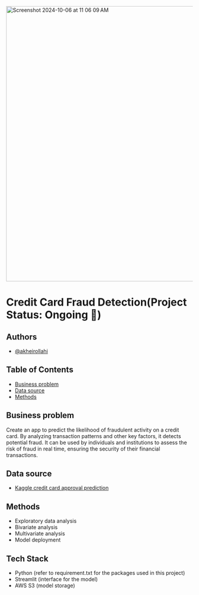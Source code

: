 <img width="741" alt="Screenshot 2024-10-06 at 11 06 09 AM" src="https://github.com/user-attachments/assets/f5376576-162e-4914-ad7c-cf84b297748b">

# Credit Card Fraud Detection(Project Status: Ongoing 📌)


## Authors

- [@akheirollahi](https://www.github.com/akheirollahi)

## Table of Contents

  - [Business problem](#business-problem)
  - [Data source](#data-source)
  - [Methods](#methods)


## Business problem

Create an app to predict the likelihood of fraudulent activity on a credit card. By analyzing transaction patterns and other key factors, it detects potential fraud. It can be used by individuals and institutions to assess the risk of fraud in real time, ensuring the security of their financial transactions.
## Data source

- [Kaggle credit card approval prediction](https://www.kaggle.com/datasets/mlg-ulb/creditcardfraud)

## Methods

- Exploratory data analysis
- Bivariate analysis
- Multivariate analysis
- Model deployment
  
## Tech Stack

- Python (refer to requirement.txt for the packages used in this project)
- Streamlit (interface for the model)
- AWS S3 (model storage)



